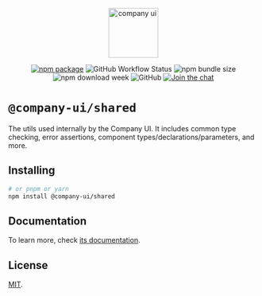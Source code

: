 <p align="center">
  <a href="https://company-ui.github.io/company-ui/" target="_blank" rel="noopener noreferrer">
    <img height="100" src="https://company-ui.github.io/company-ui/full-logo.png" alt="company ui">
  </a>
</p>
<p align="center">
  <a href="https://npmjs.com/package/@company-ui/shared"><img src="https://badgen.net/npm/v/@company-ui/shared" alt="npm package"></a>
  <img alt="GitHub Workflow Status" src="https://img.shields.io/github/actions/workflow/status/company-ui/company-ui/deploy.yml?branch=main">
  <img alt="npm bundle size" src="https://img.shields.io/bundlephobia/minzip/@company-ui/shared">
  <img alt="npm download week" src="https://img.shields.io/npm/dw/@company-ui/shared">
  <img alt="GitHub" src="https://img.shields.io/github/license/company-ui/company-ui">
  <a href="https://discord.gg/RsKkwNYp"><img src="https://img.shields.io/discord/1143015541175496777" alt="Join the chat"></a>
</p>

# `@company-ui/shared`

The utils used internally by the Company UI. It includes common type checking, error assertions, component types/declarations/parameters, and more.

## Installing

```bash
# or pnpm or yarn
npm install @company-ui/shared
```

## Documentation

To learn more, check [its documentation](https://company-ui.github.io/company-ui/).

## License

[MIT](LICENSE).
